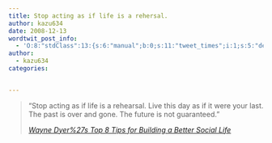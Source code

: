 ```yaml
---
title: Stop acting as if life is a rehersal.
author: kazu634
date: 2008-12-13
wordtwit_post_info:
  - 'O:8:"stdClass":13:{s:6:"manual";b:0;s:11:"tweet_times";i:1;s:5:"delay";i:0;s:7:"enabled";i:1;s:10:"separation";s:2:"60";s:7:"version";s:3:"3.7";s:14:"tweet_template";b:0;s:6:"status";i:2;s:6:"result";a:0:{}s:13:"tweet_counter";i:2;s:13:"tweet_log_ids";a:1:{i:0;i:4443;}s:9:"hash_tags";a:0:{}s:8:"accounts";a:1:{i:0;s:7:"kazu634";}}'
author:
  - kazu634
categories:


---
```

<div class="section">
<blockquote title="Wayne Dyer%27s Top 8 Tips for Building a Better Social Life" cite="http://www.positivityblog.com/index.php/2008/12/12/wayne-dyers-top-8-tips-for-building-a-better-social-life/">
<p>
      &#8220;Stop acting as if life is a rehearsal. Live this day as if it were your last. The past is over and gone. The future is not guaranteed.&#8221;
</p>
    
<p>
<cite><a href="http://www.positivityblog.com/index.php/2008/12/12/wayne-dyers-top-8-tips-for-building-a-better-social-life/" onclick="__gaTracker('send', 'event', 'outbound-article', 'http://www.positivityblog.com/index.php/2008/12/12/wayne-dyers-top-8-tips-for-building-a-better-social-life/', 'Wayne Dyer%27s Top 8 Tips for Building a Better Social Life');" target="_blank">Wayne Dyer%27s Top 8 Tips for Building a Better Social Life</a></cite>
</p>
</blockquote>
</div>

